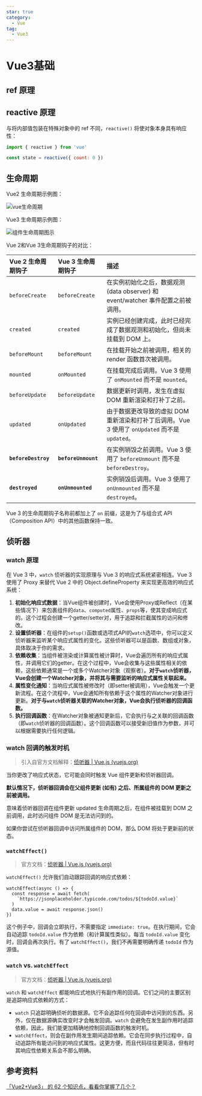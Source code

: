 ```yaml
---
star: true
category:
  - Vue
tag:
  - Vue3
---
```

# Vue3基础



## **ref 原理**

## **reactive 原理**

与将内部值包装在特殊对象中的 ref 不同，`reactive()` 将使对象本身具有响应性：

```js
import { reactive } from 'vue'

const state = reactive({ count: 0 })
```



## 生命周期

Vue2 生命周期示例图：

![vue生命周期](../images/vue生命周期.png)

Vue3 生命周期示例图：

![组件生命周期图示](../images/lifecycle_zh-CN.W0MNXI0C.png)

Vue 2和Vue 3生命周期钩子的对比：

| Vue 2 生命周期钩子  | Vue 3 生命周期钩子  | 描述                                                         |
| :------------------ | :------------------ | :----------------------------------------------------------- |
| `beforeCreate`      | `beforeCreate`      | 在实例初始化之后，数据观测 (data observer) 和 event/watcher 事件配置之前被调用。 |
| `created`           | `created`           | 实例已经创建完成，此时已经完成了数据观测和初始化，但尚未挂载到 DOM 上。 |
| `beforeMount`       | `beforeMount`       | 在挂载开始之前被调用，相关的 render 函数首次被调用。         |
| `mounted`           | `onMounted`         | 在挂载完成后调用。Vue 3 使用了 `onMounted` 而不是 `mounted`。 |
| `beforeUpdate`      | `beforeUpdate`      | 数据更新时调用，发生在虚拟 DOM 重新渲染和打补丁之前。        |
| `updated`           | `onUpdated`         | 由于数据更改导致的虚拟 DOM 重新渲染和打补丁后调用。Vue 3 使用了 `onUpdated` 而不是 `updated`。 |
| **`beforeDestroy`** | **`beforeUnmount`** | 在实例销毁之前调用。Vue 3 使用了 `beforeUnmount` 而不是 `beforeDestroy`。 |
| **`destroyed`**     | **`onUnmounted`**   | 实例销毁后调用。Vue 3 使用了 `onUnmounted` 而不是 `destroyed`。 |

Vue 3 的生命周期钩子名称前都加上了 `on` 前缀，这是为了与组合式 API（Composition API）中的其他函数保持一致。



## 侦听器

### watch 原理

在 Vue 3 中，`watch` 侦听器的实现原理与 Vue 3 的响应式系统紧密相连。Vue 3 使用了 Proxy 来替代 Vue 2 中的 Object.defineProperty 来实现更高效的响应式系统：

1. **初始化响应式数据**：当Vue组件被创建时，Vue会使用Proxy或Reflect（在某些情况下）来包裹组件的`data`、`computed`属性、`props`等，使其变成响应式的。这个过程会创建一个getter/setter对，用于追踪和拦截属性的访问和修改。
2. **设置侦听器**：在组件的`setup()`函数或选项式API的`watch`选项中，你可以定义侦听器来监听某个响应式属性的变化。这些侦听器可以是函数、数组或对象，具体取决于你的需求。
3. **依赖收集**：当组件被渲染或计算属性被计算时，Vue会遍历所有的响应式属性，并调用它们的getter。在这个过程中，Vue会收集与这些属性相关的依赖，这些依赖通常是一个或多个Watcher对象（观察者）。**对于`watch`侦听器，Vue会创建一个Watcher对象，并将其与需要监听的响应式属性关联起来。**
4. **属性变化通知**：当响应式属性被修改时（即setter被调用），Vue会触发一个更新流程。在这个流程中，Vue会通知所有依赖于这个属性的Watcher对象进行更新。**对于与`watch`侦听器关联的Watcher对象，Vue会执行侦听器的回调函数。**
5. **执行回调函数**：在Watcher对象被通知更新后，它会执行与之关联的回调函数（即`watch`侦听器的回调函数）。这个回调函数可以接受新旧值作为参数，并可以根据需要执行任何逻辑。

### watch 回调的触发时机

> 引入自官方文档解释：[侦听器 | Vue.js (vuejs.org)](https://cn.vuejs.org/guide/essentials/watchers.html#watcheffect)

当你更改了响应式状态，它可能会同时触发 Vue 组件更新和侦听器回调。

**默认情况下，侦听器回调会在父组件更新 (如有) 之后、所属组件的 DOM 更新之前被调用。**

意味着侦听器回调在组件更新 updated 生命周期之后，在组件被挂载到 DOM 之前调用，此时访问组件 DOM 是无法访问到的。

如果你尝试在侦听器回调中访问所属组件的 DOM，那么 DOM 将处于更新前的状态。





### `watchEffect()`

> 官方文档：[侦听器 | Vue.js (vuejs.org)](https://cn.vuejs.org/guide/essentials/watchers.html#watcheffect)

`watchEffect()` 允许我们自动跟踪回调的响应式依赖：

```vue
watchEffect(async () => {
  const response = await fetch(
    `https://jsonplaceholder.typicode.com/todos/${todoId.value}`
  )
  data.value = await response.json()
})
```

这个例子中，回调会立即执行，不需要指定 `immediate: true`。在执行期间，它会自动追踪 `todoId.value` 作为依赖（和计算属性类似）。每当 `todoId.value` 变化时，回调会再次执行。有了 `watchEffect()`，我们不再需要明确传递 `todoId` 作为源值。

### `watch` vs. `watchEffect`

> 官方文档：[侦听器 | Vue.js (vuejs.org)](https://cn.vuejs.org/guide/essentials/watchers.html#watch-vs-watcheffect)

`watch` 和 `watchEffect` 都能响应式地执行有副作用的回调。它们之间的主要区别是追踪响应式依赖的方式：

- `watch` 只追踪明确侦听的数据源。它不会追踪任何在回调中访问到的东西。另外，仅在数据源确实改变时才会触发回调。`watch` 会避免在发生副作用时追踪依赖，因此，我们能更加精确地控制回调函数的触发时机。
- `watchEffect`，则会在副作用发生期间追踪依赖。它会在同步执行过程中，自动追踪所有能访问到的响应式属性。这更方便，而且代码往往更简洁，但有时其响应性依赖关系会不那么明确。











## **参考资料**

[「Vue2+Vue3」 的 62 个知识点，看看你掌握了几个？](https://mp.weixin.qq.com/s/CAYPxaDrKChSgO1PMUGcAg)